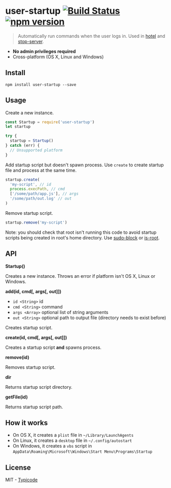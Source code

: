# user-startup [![Build Status](https://travis-ci.org/typicode/user-startup.svg)](https://travis-ci.org/typicode/user-startup) [![npm version](https://badge.fury.io/js/user-startup.svg)](https://www.npmjs.com/package/user-startup)

> Automatically run commands when the user logs in. Used in [hotel](https://github.com/typicode/hotel) and [stop-server](https://github.com/typicode/stop-server).

  * __No admin privileges required__
  * Cross-platform (OS X, Linux and Windows)

## Install

```
npm install user-startup --save
```

## Usage

Create a new instance.

```js
const Startup = require('user-startup')
let startup

try {
  startup = Startup()
} catch (err) {
  // Unsupported platform
}
```

Add startup script but doesn't spawn process. Use `create` to create startup file and process at the same time.

```js
startup.create(
  'my-script', // id
  process.execPath, // cmd
  ['/some/path/app.js'], // args
  '/some/path/out.log' // out
)
```

Remove startup script.

```js
startup.remove('my-script')
```

Note: you should check that root isn't running this code to avoid startup scripts being created in root's home directory. Use [sudo-block](https://github.com/sindresorhus/sudo-block) or [is-root](https://github.com/sindresorhus/is-root).

## API

__Startup()__

Creates a new instance.
Throws an error if platform isn't OS X, Linux or Windows.

__add(id, cmd[, args[, out]])__

* `id <String>` id
* `cmd <String>` command
* `args <Array>` optional list of string arguments
* `out <String>` optional path to output file (directory needs to exist before)

Creates startup script.

__create(id, cmd[, args[, out]])__

Creates a startup script __and__ spawns process.

__remove(id)__

Removes startup script.

__dir__

Returns startup script directory.

__getFile(id)__

Returns startup script path.

## How it works

* On OS X, it creates a `plist` file in  `~/Library/LaunchAgents`
* On Linux, it creates a `desktop` file in `~/.config/autostart`
* On Windows, it creates a `vbs` script in `AppData\Roaming\Microsoft\Windows\Start Menu\Programs\Startup`

## License

MIT - [Typicode](https://github.com/typicode)

